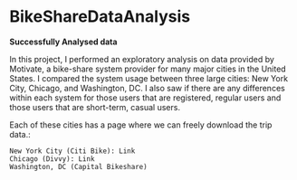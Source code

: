 # BikeShareDataAnalysis

**Successfully Analysed data**

In this project, I performed an exploratory analysis on data provided by Motivate, a bike-share
system provider for many major cities in the United States. 
I compared the system usage between three large cities: New York City, Chicago, and Washington, DC. 
I also saw if there are any differences within each system for those users that are registered,
regular users and those users that are short-term, casual users.

Each of these cities has a page where we can freely download the trip data.:

    New York City (Citi Bike): Link
    Chicago (Divvy): Link
    Washington, DC (Capital Bikeshare)

